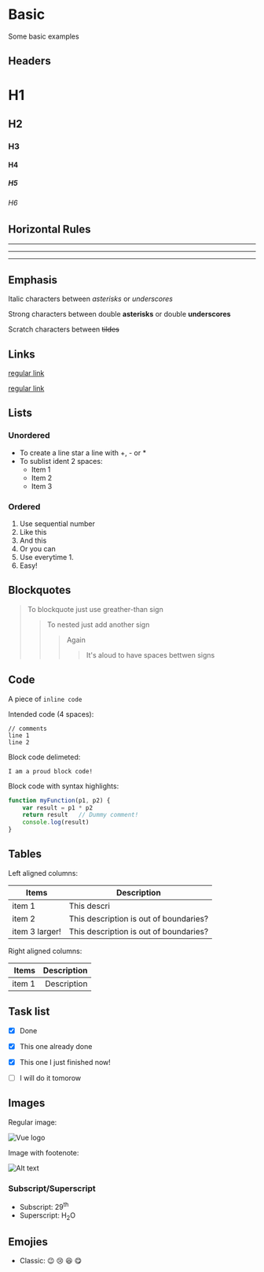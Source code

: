 # Basic

Some basic examples

## Headers

# H1
## H2
### H3
#### H4
##### H5
###### H6


## Horizontal Rules
___
---
***


## Emphasis

Italic characters between *asterisks* or _underscores_

Strong characters between double **asterisks** or double __underscores__

Scratch characters between ~~tildes~~


## Links

[regular link](https://github.com/hernanimedeiros)

[regular link](https://github.com/hernanimedeiros "this is title!")


## Lists

### Unordered

+ To create a line star a line with +, - or *
+ To sublist ident 2 spaces:
  + Item 1
  - Item 2
  * Item 3

### Ordered

1. Use sequential number
2. Like this
3. And this
1. Or you can
1. Use everytime 1.
1. Easy!


## Blockquotes

> To blockquote just use greather-than sign
>> To nested just add another sign
>>> Again
> > > > It's aloud to have spaces bettwen signs


## Code

A piece of `inline code`

Intended code (4 spaces):

    // comments
    line 1
    line 2

Block code delimeted:

```
I am a proud block code!
```

Block code with syntax highlights:

``` js
function myFunction(p1, p2) {
    var result = p1 * p2
    return result   // Dummy comment!
    console.log(result)
}
```


## Tables

Left aligned columns:

| Items  | Description |
| -------| ----------- |
| item 1 | This descri |
| item 2 | This description is out of boundaries? |
| item 3 larger! | This description is out of boundaries? |

Right aligned columns:

| Items  | Description |
| ------:| -----------:|
| item 1 | Description |


## Task list

- [x] Done
- [x] This one already done
- [x] This one I just finished now!
- [ ] I will do it tomorow


## Images

Regular image:

![Vue logo](https://vuejs.org/images/logo.png "The Vue logo")


Image with footenote:

![Alt text][image_id]

[image_id]:https://nuxtjs.org/logos/nuxt-emoji.png "The Nuxt logo"

### Subscript/Superscript

* Subscript: 29<sup>th</sup>
* Superscript: H<sub>2</sub>O


## Emojies

* Classic: :wink: :cry: :laughing: :yum:
